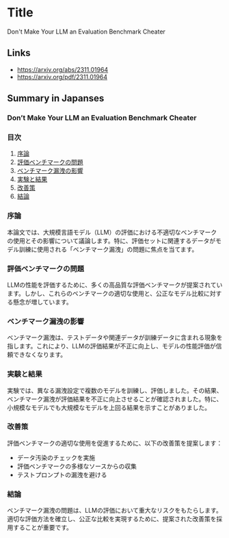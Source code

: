 # Title
Don't Make Your LLM an Evaluation Benchmark Cheater

## Links
- https://arxiv.org/abs/2311.01964
- https://arxiv.org/pdf/2311.01964

## Summary in Japanses
### Don’t Make Your LLM an Evaluation Benchmark Cheater

### 目次
1. [序論](#序論)
2. [評価ベンチマークの問題](#評価ベンチマークの問題)
3. [ベンチマーク漏洩の影響](#ベンチマーク漏洩の影響)
4. [実験と結果](#実験と結果)
5. [改善策](#改善策)
6. [結論](#結論)

### 序論
本論文では、大規模言語モデル（LLM）の評価における不適切なベンチマークの使用とその影響について議論します。特に、評価セットに関連するデータがモデル訓練に使用される「ベンチマーク漏洩」の問題に焦点を当てます。

### 評価ベンチマークの問題
LLMの性能を評価するために、多くの高品質な評価ベンチマークが提案されています。しかし、これらのベンチマークの適切な使用と、公正なモデル比較に対する懸念が増しています。

### ベンチマーク漏洩の影響
ベンチマーク漏洩は、テストデータや関連データが訓練データに含まれる現象を指します。これにより、LLMの評価結果が不正に向上し、モデルの性能評価が信頼できなくなります。

### 実験と結果
実験では、異なる漏洩設定で複数のモデルを訓練し、評価しました。その結果、ベンチマーク漏洩が評価結果を不正に向上させることが確認されました。特に、小規模なモデルでも大規模なモデルを上回る結果を示すことがありました。

### 改善策
評価ベンチマークの適切な使用を促進するために、以下の改善策を提案します：
- データ汚染のチェックを実施
- 評価ベンチマークの多様なソースからの収集
- テストプロンプトの漏洩を避ける

### 結論
ベンチマーク漏洩の問題は、LLMの評価において重大なリスクをもたらします。適切な評価方法を確立し、公正な比較を実現するために、提案された改善策を採用することが重要です。
